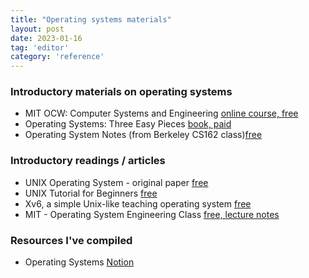 ```yaml
---
title: "Operating systems materials"
layout: post
date: 2023-01-16
tag: 'editor'
category: 'reference'
---
```


### Introductory materials on operating systems
- MIT OCW: Computer Systems and Engineering [online course, free](https://ocw.mit.edu/courses/6-033-computer-system-engineering-spring-2018/)
- Operating Systems: Three Easy Pieces [book, paid](https://pages.cs.wisc.edu/~remzi/OSTEP/)
- Operating System Notes (from Berkeley CS162 class)[free](https://github.com/darshanime/notes/blob/master/operating_systems.org)

### Introductory readings / articles
- UNIX Operating System - original paper [free](http://people.eecs.berkeley.edu/~brewer/cs262/unix.pdf)
- UNIX Tutorial for Beginners [free](http://www.ee.surrey.ac.uk/Teaching/Unix/)
- Xv6, a simple Unix-like teaching operating system [free](https://pdos.csail.mit.edu/6.828/2012/xv6.html#:~:text=Xv6%20is%20a%20teaching%20operating,on%20the%20source%20code%20itself.)
- MIT - Operating System Engineering Class [free, lecture notes](https://pdos.csail.mit.edu/6.828/2021/schedule.html)
 
### Resources I've compiled
- Operating Systems [Notion](https://elegant-quince-143.notion.site/Operating-Systems-ae9ec43359434402a5254f5c1850cbdd)

